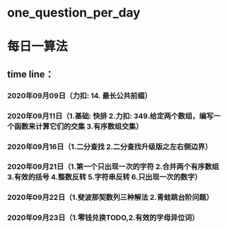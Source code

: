 # one_question_per_day
# 每日一算法
## time line：
### 2020年09月09日（力扣: 14. 最长公共前缀）
### 2020年09月11日（1.基础: 快排 2.力扣: 349.给定两个数组，编写一个函数来计算它们的交集 3.有序数组交集）
### 2020年09月16日（1.二分查找 2.二分查找升级版之左右侧边界）
### 2020年09月21日（1.第一个只出现一次的字符 2.合并两个有序数组 3.有效的括号 4.整数反转 5.字符串反转 6.只出现一次的数字）
### 2020年09月22日（1.斐波那契数列三种解法 2.青蛙跳台阶问题）
### 2020年09月23日（1.零钱兑换TODO,2.有效的字母异位词）
